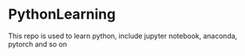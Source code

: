 # PythonLearning
This repo is used to learn python, include jupyter notebook, anaconda, pytorch and so on
